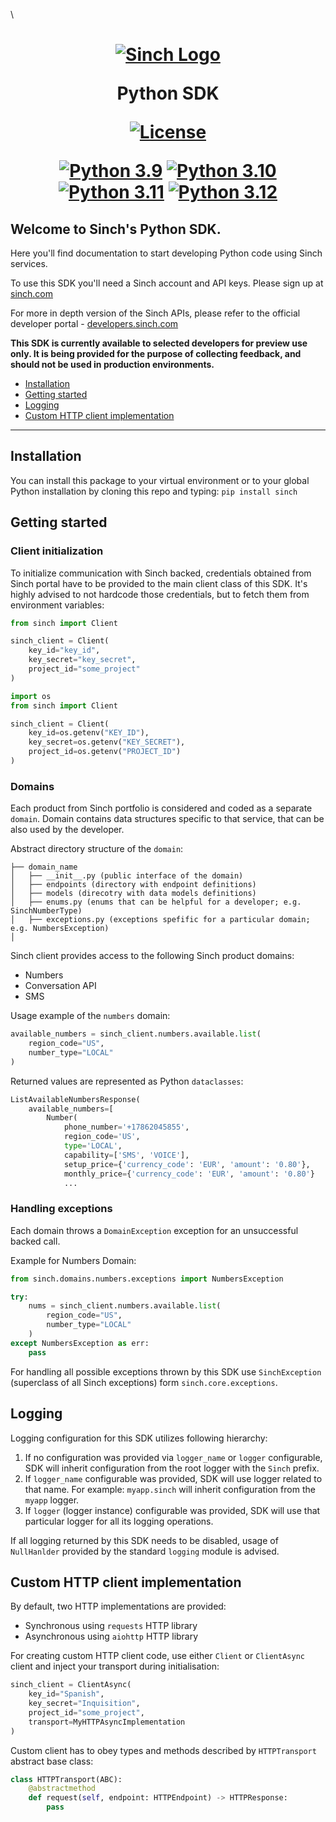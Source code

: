 
\

<h1 align="center">

   [![Sinch Logo](https://developers.sinch.com/static/logo-07afe977d6d9dcd21b066d1612978e5c.svg)](https://www.sinch.com)

   Python SDK

   [![License](https://img.shields.io/badge/License-Apache_2.0-blue.svg)](https://github.com/sinch/sinch-sdk-python/blob/main/LICENSE)


   [![Python 3.9](https://img.shields.io/badge/python-3.9-blue.svg)](https://www.python.org/downloads/release/python-390/)
   [![Python 3.10](https://img.shields.io/badge/python-3.10-blue.svg)](https://www.python.org/downloads/release/python-3100/)
   [![Python 3.11](https://img.shields.io/badge/python-3.11-blue.svg)](https://www.python.org/downloads/release/python-3110/)
   [![Python 3.12](https://img.shields.io/badge/python-3.12-blue.svg)](https://www.python.org/downloads/release/python-3120/)


</h1>

## Welcome to Sinch's Python SDK.

Here you'll find documentation to start developing Python code using Sinch services. 

To use this SDK you'll need a Sinch account and API keys. Please sign up at [sinch.com](https://sinch.com)

For more in depth version of the Sinch APIs, please refer to the official developer portal - [developers.sinch.com](https://developers.sinch.com/)

**This SDK is currently available to selected developers for preview use only. It is being provided for the purpose of collecting feedback, and should not be used in production environments.**

* [Installation](#installation)
* [Getting started](#getting-started)
* [Logging](#logging)
* [Custom HTTP client implementation](#custom-http-client-implementation)
***


## Installation

You can install this package to your virtual environment or to your global Python installation by cloning this repo and typing:
`pip install sinch`


## Getting started

### Client initialization


To initialize communication with Sinch backed, credentials obtained from Sinch portal have to be provided to the main client class of this SDK.
It's highly advised to not hardcode those credentials, but to fetch them from environment variables:

```python
from sinch import Client

sinch_client = Client(
    key_id="key_id",
    key_secret="key_secret",
    project_id="some_project"
)
```

```python
import os
from sinch import Client

sinch_client = Client(
    key_id=os.getenv("KEY_ID"),
    key_secret=os.getenv("KEY_SECRET"),
    project_id=os.getenv("PROJECT_ID")
)
```


### Domains

Each product from Sinch portfolio is considered and coded as a separate `domain`.
Domain contains data structures specific to that service, that can be also used by the developer.

Abstract directory structure of the `domain`:
```
├── domain_name
│   ├── __init__.py (public interface of the domain)
│   ├── endpoints (directory with endpoint definitions)
│   ├── models (direcotry with data models definitions)
│   ├── enums.py (enums that can be helpful for a developer; e.g. SinchNumberType)
│   ├── exceptions.py (exceptions spefific for a particular domain; e.g. NumbersException)
│
```

Sinch client provides access to the following Sinch product domains:

- Numbers
- Conversation API
- SMS


Usage example of the `numbers` domain:

```python
available_numbers = sinch_client.numbers.available.list(
    region_code="US",
    number_type="LOCAL"
)
```
Returned values are represented as Python `dataclasses`:

```python
ListAvailableNumbersResponse(
    available_numbers=[
        Number(
            phone_number='+17862045855',
            region_code='US',
            type='LOCAL',
            capability=['SMS', 'VOICE'],
            setup_price={'currency_code': 'EUR', 'amount': '0.80'},
            monthly_price={'currency_code': 'EUR', 'amount': '0.80'}
            ...
```

### Handling exceptions

Each domain throws a `DomainException` exception for an unsuccessful backed call.

Example for Numbers Domain:

```python
from sinch.domains.numbers.exceptions import NumbersException

try:
    nums = sinch_client.numbers.available.list(
        region_code="US",
        number_type="LOCAL"
    )
except NumbersException as err:
    pass
```

For handling all possible exceptions thrown by this SDK use `SinchException` (superclass of all Sinch exceptions) form `sinch.core.exceptions`.


## Logging

Logging configuration for this SDK utilizes following hierarchy:
1. If no configuration was provided via `logger_name` or `logger` configurable, SDK will inherit configuration from the root logger with the `Sinch` prefix.
2. If `logger_name` configurable was provided, SDK will use logger related to that name. For example: `myapp.sinch` will inherit configuration from the `myapp` logger.
3. If `logger` (logger instance) configurable was provided, SDK will use that particular logger for all its logging operations.

If all logging returned by this SDK needs to be disabled, usage of `NullHanlder` provided by the standard `logging` module is advised.  


## Custom HTTP client implementation

By default, two HTTP implementations are provided:
- Synchronous using `requests` HTTP library
- Asynchronous using `aiohttp` HTTP library

For creating custom HTTP client code, use either `Client` or `ClientAsync` client and inject your transport during initialisation:
```python
sinch_client = ClientAsync(
    key_id="Spanish",
    key_secret="Inquisition",
    project_id="some_project",
    transport=MyHTTPAsyncImplementation
)
```

Custom client has to obey types and methods described by `HTTPTransport` abstract base class:
```python
class HTTPTransport(ABC):
    @abstractmethod
    def request(self, endpoint: HTTPEndpoint) -> HTTPResponse:
        pass
```
